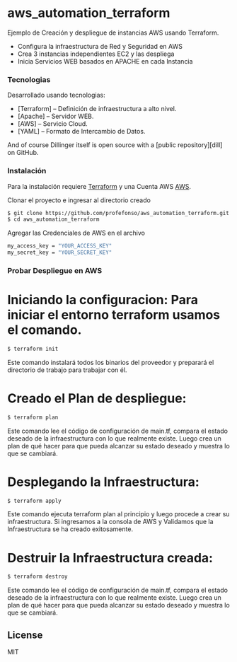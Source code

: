 # aws_automation_terraform

Ejemplo de Creación y despliegue de instancias AWS usando Terraform.

  - Configura la infraestructura de Red y Seguridad en AWS 
  - Crea 3 instancias independientes EC2 y las despliega 
  - Inicia Servicios WEB basados en APACHE en cada Instancia 


### Tecnologias 

Desarrollado usando tecnologias:

* [Terraform] – Definición de infraestructura a alto nivel.
* [Apache] – Servidor WEB.
* [AWS] – Servicio Cloud.
* [YAML] – Formato de Intercambio de Datos.

And of course Dillinger itself is open source with a [public repository][dill]
 on GitHub.

### Instalación

Para la instalación requiere [Terraform](https://www.terraform.io/) y una Cuenta AWS [AWS](https://aws.amazon.com/es/console/).

Clonar el proyecto e ingresar al directorio creado

```sh
$ git clone https://github.com/profefonso/aws_automation_terraform.git
$ cd aws_automation_terraform
```

Agregar las Credenciales de AWS en el archivo

```sh
my_access_key = "YOUR_ACCESS_KEY"
my_secret_key = "YOUR_SECRET_KEY" 
```

### Probar Despliegue en AWS

# Iniciando la configuracion: Para iniciar el entorno terraform usamos el comando.

```sh
$ terraform init 
```
Este comando instalará todos los binarios del proveedor y preparará el directorio de trabajo para trabajar con él.


# Creado el Plan de despliegue:

```sh
$ terraform plan 
```
Este comando lee el código de configuración de main.tf, compara el estado deseado de la infraestructura con lo que realmente existe. Luego crea un plan de qué hacer para que pueda alcanzar su estado deseado y muestra lo que se cambiará.


# Desplegando la Infraestructura:

```sh
$ terraform apply 
```
Este comando ejecuta terraform plan al principio y luego procede a crear su infraestructura.
Si ingresamos a la consola de AWS y Validamos que la Infraestructura se ha creado exitosamente.

# Destruir la Infraestructura creada:

```sh
$ terraform destroy 
```
Este comando lee el código de configuración de main.tf, compara el estado deseado de la infraestructura con lo que realmente existe. Luego crea un plan de qué hacer para que pueda alcanzar su estado deseado y muestra lo que se cambiará.


License
----

MIT
